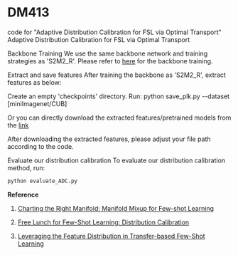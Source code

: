 # DM413

code for  "Adaptive Distribution Calibration for FSL via Optimal Transport"
Adaptive Distribution Calibration for FSL via Optimal Transport

Backbone Training
We use the same backbone network and training strategies as 'S2M2_R'. Please refer to [here](https://github.com/nupurkmr9/S2M2_fewshot) for the backbone training.

Extract and save features
After training the backbone as 'S2M2_R', extract features as below:

Create an empty 'checkpoints' directory.
Run: 
python save_plk.py --dataset [miniImagenet/CUB] 

Or you can directly download the extracted features/pretrained models from the [link](
https://drive.google.com/drive/folders/1IjqOYLRH0OwkMZo8Tp4EG02ltDppi61n?usp=sharing)


After downloading the extracted features, please adjust your file path according to the code.

Evaluate our distribution calibration
To evaluate our distribution calibration method, run:
```python
python evaluate_ADC.py
```



**Reference**

1. [Charting the Right Manifold: Manifold Mixup for Few-shot Learning](https://github.com/nupurkmr9/S2M2_fewshot)

2. [Free Lunch for Few-Shot Learning: Distribution Calibration](https://github.com/ShuoYang-1998/Few_Shot_Distribution_Calibration#iclr2021-oral-free-lunch-for-few-shot-learning-distribution-calibration)

3. [Leveraging the Feature Distribution in Transfer-based Few-Shot Learning](https://github.com/yhu01/PT-MAP)

